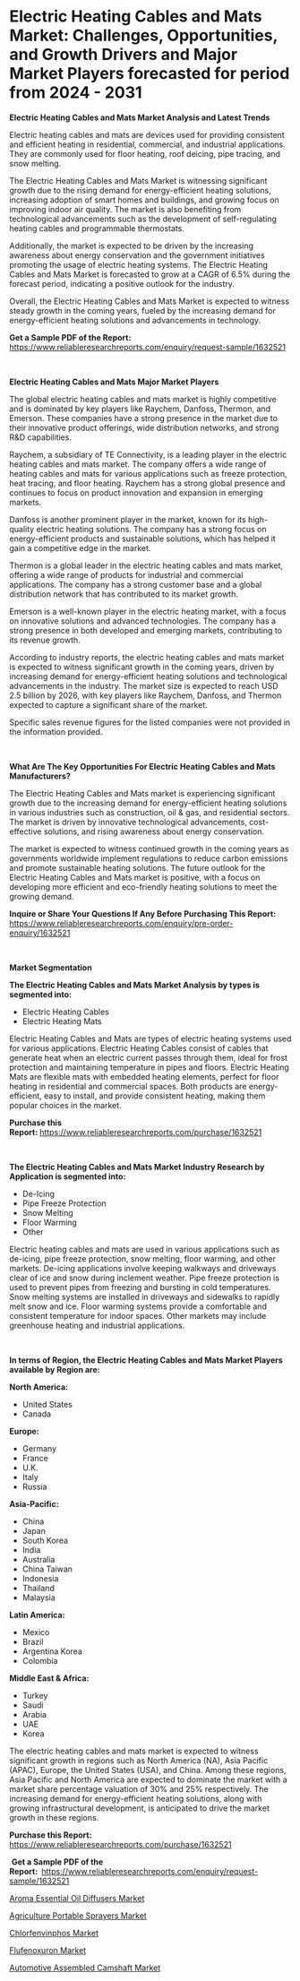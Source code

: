 <p><h1>Electric Heating Cables and Mats Market: Challenges, Opportunities, and Growth Drivers and Major Market Players forecasted for period from 2024 - 2031</h1></p><p><strong>Electric Heating Cables and Mats Market Analysis and Latest Trends</strong></p>
<p><p>Electric heating cables and mats are devices used for providing consistent and efficient heating in residential, commercial, and industrial applications. They are commonly used for floor heating, roof deicing, pipe tracing, and snow melting.</p><p>The Electric Heating Cables and Mats Market is witnessing significant growth due to the rising demand for energy-efficient heating solutions, increasing adoption of smart homes and buildings, and growing focus on improving indoor air quality. The market is also benefiting from technological advancements such as the development of self-regulating heating cables and programmable thermostats.</p><p>Additionally, the market is expected to be driven by the increasing awareness about energy conservation and the government initiatives promoting the usage of electric heating systems. The Electric Heating Cables and Mats Market is forecasted to grow at a CAGR of 6.5% during the forecast period, indicating a positive outlook for the industry.</p><p>Overall, the Electric Heating Cables and Mats Market is expected to witness steady growth in the coming years, fueled by the increasing demand for energy-efficient heating solutions and advancements in technology.</p></p>
<p><strong>Get a Sample PDF of the Report:&nbsp;</strong> <a href="https://www.reliableresearchreports.com/enquiry/request-sample/1632521">https://www.reliableresearchreports.com/enquiry/request-sample/1632521</a></p>
<p>&nbsp;</p>
<p><strong>Electric Heating Cables and Mats Major Market Players</strong></p>
<p><p>The global electric heating cables and mats market is highly competitive and is dominated by key players like Raychem, Danfoss, Thermon, and Emerson. These companies have a strong presence in the market due to their innovative product offerings, wide distribution networks, and strong R&D capabilities.</p><p>Raychem, a subsidiary of TE Connectivity, is a leading player in the electric heating cables and mats market. The company offers a wide range of heating cables and mats for various applications such as freeze protection, heat tracing, and floor heating. Raychem has a strong global presence and continues to focus on product innovation and expansion in emerging markets.</p><p>Danfoss is another prominent player in the market, known for its high-quality electric heating solutions. The company has a strong focus on energy-efficient products and sustainable solutions, which has helped it gain a competitive edge in the market.</p><p>Thermon is a global leader in the electric heating cables and mats market, offering a wide range of products for industrial and commercial applications. The company has a strong customer base and a global distribution network that has contributed to its market growth.</p><p>Emerson is a well-known player in the electric heating market, with a focus on innovative solutions and advanced technologies. The company has a strong presence in both developed and emerging markets, contributing to its revenue growth.</p><p>According to industry reports, the electric heating cables and mats market is expected to witness significant growth in the coming years, driven by increasing demand for energy-efficient heating solutions and technological advancements in the industry. The market size is expected to reach USD 2.5 billion by 2026, with key players like Raychem, Danfoss, and Thermon expected to capture a significant share of the market.</p><p>Specific sales revenue figures for the listed companies were not provided in the information provided.</p></p>
<p>&nbsp;</p>
<p><strong>What Are The Key Opportunities For Electric Heating Cables and Mats Manufacturers?</strong></p>
<p><p>The Electric Heating Cables and Mats market is experiencing significant growth due to the increasing demand for energy-efficient heating solutions in various industries such as construction, oil & gas, and residential sectors. The market is driven by innovative technological advancements, cost-effective solutions, and rising awareness about energy conservation. </p><p>The market is expected to witness continued growth in the coming years as governments worldwide implement regulations to reduce carbon emissions and promote sustainable heating solutions. The future outlook for the Electric Heating Cables and Mats market is positive, with a focus on developing more efficient and eco-friendly heating solutions to meet the growing demand.</p></p>
<p><strong>Inquire or Share Your Questions If Any Before Purchasing This Report:</strong> <a href="https://www.reliableresearchreports.com/enquiry/pre-order-enquiry/1632521">https://www.reliableresearchreports.com/enquiry/pre-order-enquiry/1632521</a></p>
<p>&nbsp;</p>
<p><strong>Market Segmentation</strong></p>
<p><strong>The Electric Heating Cables and Mats Market Analysis by types is segmented into:</strong></p>
<p><ul><li>Electric Heating Cables</li><li>Electric Heating Mats</li></ul></p>
<p><p>Electric Heating Cables and Mats are types of electric heating systems used for various applications. Electric Heating Cables consist of cables that generate heat when an electric current passes through them, ideal for frost protection and maintaining temperature in pipes and floors. Electric Heating Mats are flexible mats with embedded heating elements, perfect for floor heating in residential and commercial spaces. Both products are energy-efficient, easy to install, and provide consistent heating, making them popular choices in the market.</p></p>
<p><strong>Purchase this Report:&nbsp;</strong><a href="https://www.reliableresearchreports.com/purchase/1632521">https://www.reliableresearchreports.com/purchase/1632521</a></p>
<p>&nbsp;</p>
<p><strong>The Electric Heating Cables and Mats Market Industry Research by Application is segmented into:</strong></p>
<p><ul><li>De-Icing</li><li>Pipe Freeze Protection</li><li>Snow Melting</li><li>Floor Warming</li><li>Other</li></ul></p>
<p><p>Electric heating cables and mats are used in various applications such as de-icing, pipe freeze protection, snow melting, floor warming, and other markets. De-icing applications involve keeping walkways and driveways clear of ice and snow during inclement weather. Pipe freeze protection is used to prevent pipes from freezing and bursting in cold temperatures. Snow melting systems are installed in driveways and sidewalks to rapidly melt snow and ice. Floor warming systems provide a comfortable and consistent temperature for indoor spaces. Other markets may include greenhouse heating and industrial applications.</p></p>
<p>&nbsp;</p>
<p><strong>In terms of Region, the Electric Heating Cables and Mats Market Players available by Region are:</strong></p>
<p>
    <p> <strong> North America: </strong>
        <ul>
            <li>United States</li>
            <li>Canada</li>
        </ul>
        </p> 
    <p> <strong> Europe: </strong>
        <ul>
            <li>Germany</li>
            <li>France</li>
            <li>U.K.</li>
            <li>Italy</li>
            <li>Russia</li>
        </ul>
        </p> 
    <p> <strong> Asia-Pacific: </strong>
        <ul>
            <li>China</li>
            <li>Japan</li>
            <li>South Korea</li>
            <li>India</li>
            <li>Australia</li>
            <li>China Taiwan</li>
            <li>Indonesia</li>
            <li>Thailand</li>
            <li>Malaysia</li>
        </ul>
        </p> 
    <p> <strong> Latin America: </strong>
        <ul>
            <li>Mexico</li>
            <li>Brazil</li>
            <li>Argentina Korea</li>
            <li>Colombia</li>
        </ul>
        </p> 
    <p> <strong> Middle East & Africa: </strong>
        <ul>
            <li>Turkey</li>
            <li>Saudi</li>
            <li>Arabia</li>
            <li>UAE</li>
            <li>Korea</li>
        </ul>
    </p>
    </p>
<p><p>The electric heating cables and mats market is expected to witness significant growth in regions such as North America (NA), Asia Pacific (APAC), Europe, the United States (USA), and China. Among these regions, Asia Pacific and North America are expected to dominate the market with a market share percentage valuation of 30% and 25% respectively. The increasing demand for energy-efficient heating solutions, along with growing infrastructural development, is anticipated to drive the market growth in these regions.</p></p>
<p><strong>Purchase this Report: </strong><a href="https://www.reliableresearchreports.com/purchase/1632521">https://www.reliableresearchreports.com/purchase/1632521</a></p>
<p>&nbsp;<strong>Get a Sample PDF of the Report:&nbsp;&nbsp;</strong><a href="https://www.reliableresearchreports.com/enquiry/request-sample/1632521">https://www.reliableresearchreports.com/enquiry/request-sample/1632521</a></p>
<p><strong></strong></p>
<p><p><a href="https://github.com/wwwkeltoum/Market-Research-Report-List-2/blob/main/aroma-essential-oil-diffusers-market.md">Aroma Essential Oil Diffusers Market</a></p><p><a href="https://github.com/gamblestampleyjenny50m5sl6/Market-Research-Report-List-1/blob/main/agriculture-portable-sprayers-market.md">Agriculture Portable Sprayers Market</a></p><p><a href="https://view.publitas.com/reportprime-1/chlorfenvinphos-market-size-growing-and-forecasted-for-period-from-2024-2031-and-provides-complete-market-analysis-of-this-market/">Chlorfenvinphos Market</a></p><p><a href="https://view.publitas.com/reportprime-1/flufenoxuron-market-analysis-examines-its-scope-on-growth-opportunities-and-forecasted-trends-spanning-from-2024-to-2031/">Flufenoxuron Market</a></p><p><a href="https://adventurous-uranium-ef9.notion.site/Automotive-Assembled-Camshaft-Market-A-Comprehensive-Report-of-its-Market-Share-Growth-Trends-202-61979f6b42ac4f4c9f6907f83b9d97ac">Automotive Assembled Camshaft Market</a></p></p>